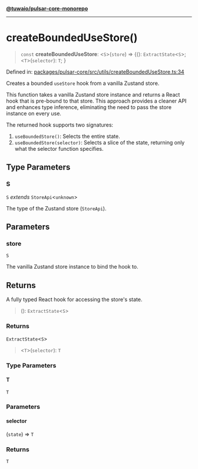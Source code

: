 [**@tuwaio/pulsar-core-monorepo**](../../../README.md)

***

# createBoundedUseStore()

> `const` **createBoundedUseStore**: \<`S`\>(`store`) => \{(): `ExtractState`\<`S`\>; \<`T`\>(`selector`): `T`; \}

Defined in: [packages/pulsar-core/src/utils/createBoundedUseStore.ts:34](https://github.com/TuwaIO/pulsar-core/blob/49e2be453c5891a31fcb434545cf86cd26d1ee47/packages/pulsar-core/src/utils/createBoundedUseStore.ts#L34)

Creates a bounded `useStore` hook from a vanilla Zustand store.

This function takes a vanilla Zustand store instance and returns a React hook
that is pre-bound to that store. This approach provides a cleaner API and
enhances type inference, eliminating the need to pass the store instance
on every use.

The returned hook supports two signatures:
1. `useBoundedStore()`: Selects the entire state.
2. `useBoundedStore(selector)`: Selects a slice of the state, returning only what the selector function specifies.

## Type Parameters

### S

`S` *extends* `StoreApi`\<`unknown`\>

The type of the Zustand store (`StoreApi`).

## Parameters

### store

`S`

The vanilla Zustand store instance to bind the hook to.

## Returns

A fully typed React hook for accessing the store's state.

> (): `ExtractState`\<`S`\>

### Returns

`ExtractState`\<`S`\>

> \<`T`\>(`selector`): `T`

### Type Parameters

#### T

`T`

### Parameters

#### selector

(`state`) => `T`

### Returns

`T`
